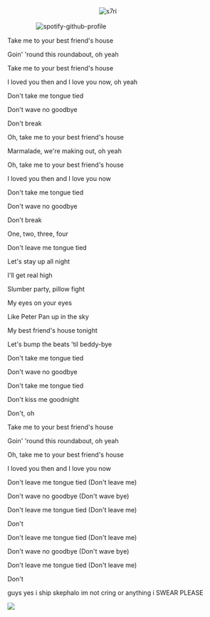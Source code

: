ㅤㅤㅤㅤㅤㅤㅤㅤㅤㅤㅤㅤㅤㅤㅤㅤ<img src="https://komarev.com/ghpvc/?username=s7ri&label=✧&color=000000&style=flat" alt="s7ri" />

ㅤㅤㅤㅤㅤ![spotify-github-profile](https://spotify-github-profile.kittinanx.com/api/view?uid=314xywmy3fz5mnbhz4bpwdjbapfe&cover_image=true&theme=novatorem&show_offline=false&background_color=121212&interchange=false&bar_color=2c8785&bar_color_cover=true)

Take me to your best friend's house

Goin' 'round this roundabout, oh yeah

Take me to your best friend's house

I loved you then and I love you now, oh yeah

Don't take me tongue tied

Don't wave no goodbye

Don't break

Oh, take me to your best friend's house

Marmalade, we're making out, oh yeah

Oh, take me to your best friend's house

I loved you then and I love you now

Don't take me tongue tied

Don't wave no goodbye

Don't break

One, two, three, four

Don't leave me tongue tied

Let's stay up all night

I'll get real high

Slumber party, pillow fight

My eyes on your eyes

Like Peter Pan up in the sky

My best friend's house tonight

Let's bump the beats 'til beddy-bye

Don't take me tongue tied

Don't wave no goodbye

Don't take me tongue tied

Don't kiss me goodnight

Don't, oh

Take me to your best friend's house

Goin' 'round this roundabout, oh yeah

Oh, take me to your best friend's house

I loved you then and I love you now

Don't leave me tongue tied (Don't leave me)

Don't wave no goodbye (Don't wave bye)

Don't leave me tongue tied (Don't leave me)

Don't

Don't leave me tongue tied (Don't leave me)

Don't wave no goodbye (Don't wave bye)

Don't leave me tongue tied (Don't leave me)

Don't

guys yes i ship skephalo im not cring or anything i SWEAR PLEASE

![](https://i.pinimg.com/736x/e9/32/97/e932976a8424ec03e2a3c127abceb9fd.jpg)



<!--
**s7ri/s7ri** is a ✨ _special_ ✨ repository because its `README.md` (this file) appears on your GitHub profile.

Here are some ideas to get you started:

- 🔭 I’m currently working on ...
- 🌱 I’m currently learning ...
- 👯 I’m looking to collaborate on ...
- 🤔 I’m looking for help with ...
- 💬 Ask me about ...
- 📫 How to reach me: ...
- 😄 Pronouns: ...
- ⚡ Fun fact: ...
-->
